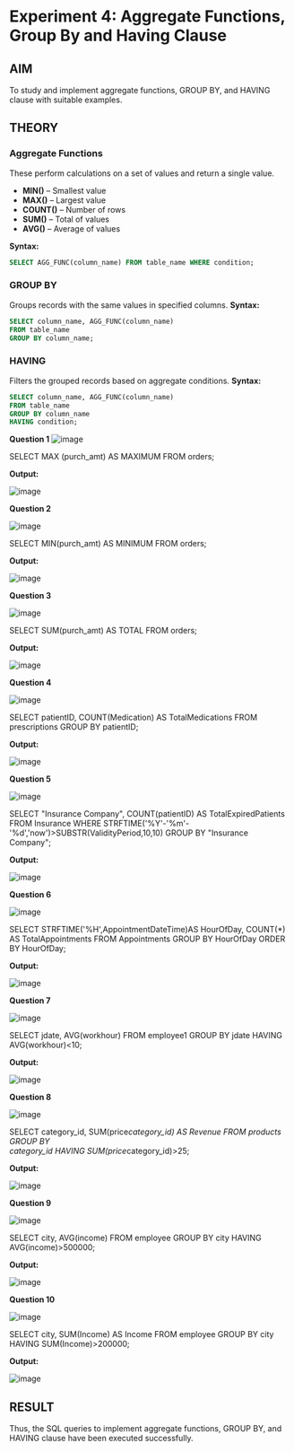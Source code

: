 # Experiment 4: Aggregate Functions, Group By and Having Clause

## AIM
To study and implement aggregate functions, GROUP BY, and HAVING clause with suitable examples.

## THEORY

### Aggregate Functions
These perform calculations on a set of values and return a single value.

- **MIN()** – Smallest value  
- **MAX()** – Largest value  
- **COUNT()** – Number of rows  
- **SUM()** – Total of values  
- **AVG()** – Average of values

**Syntax:**
```sql
SELECT AGG_FUNC(column_name) FROM table_name WHERE condition;
```
### GROUP BY
Groups records with the same values in specified columns.
**Syntax:**
```sql
SELECT column_name, AGG_FUNC(column_name)
FROM table_name
GROUP BY column_name;
```
### HAVING
Filters the grouped records based on aggregate conditions.
**Syntax:**
```sql
SELECT column_name, AGG_FUNC(column_name)
FROM table_name
GROUP BY column_name
HAVING condition;
```

**Question 1**
![image](https://github.com/user-attachments/assets/bab96939-8ecc-471a-967e-2b35af4b9e25)

SELECT MAX (purch_amt) AS MAXIMUM
FROM orders;

**Output:**

![image](https://github.com/user-attachments/assets/9c9f1f61-27be-4fda-a7a3-c4f990d71afc)


**Question 2**

![image](https://github.com/user-attachments/assets/d2005891-1a55-433e-844e-ab83db352508)

SELECT MIN(purch_amt) AS MINIMUM
FROM orders;

**Output:**

![image](https://github.com/user-attachments/assets/08751e68-d8ba-48da-abfd-d290f96e1ccf)

**Question 3**

![image](https://github.com/user-attachments/assets/2969f972-2ef6-42b8-b58f-abfe7dbb6d7a)

SELECT SUM(purch_amt) AS TOTAL
FROM orders;

**Output:**

![image](https://github.com/user-attachments/assets/c72e4dc6-727a-464d-a819-7347b21727f6)

**Question 4**

![image](https://github.com/user-attachments/assets/44bbdadb-455d-4bf0-a15e-7966c7869a2a)

SELECT patientID,
    COUNT(Medication) AS TotalMedications
FROM prescriptions
GROUP BY patientID;

**Output:**

![image](https://github.com/user-attachments/assets/f3d224d2-a0b3-48f9-b4da-18a2a527715c)

**Question 5**

![image](https://github.com/user-attachments/assets/50a80468-8a90-48cc-8650-1ee49aea58a5)


SELECT
    "Insurance Company",
    COUNT(patientID) AS TotalExpiredPatients
FROM
    Insurance
WHERE
    STRFTIME('%Y'-'%m'-'%d','now')>SUBSTR(ValidityPeriod,10,10)
GROUP BY
    "Insurance Company";

**Output:**

![image](https://github.com/user-attachments/assets/873ced95-633a-4383-b821-58aa37ec8b85)

**Question 6**

![image](https://github.com/user-attachments/assets/839c2bae-e59f-43c2-8c3a-fb6b82ca9df8)

SELECT
    STRFTIME('%H',AppointmentDateTime)AS HourOfDay,
    COUNT(*) AS TotalAppointments
FROM
    Appointments
GROUP BY
    HourOfDay
ORDER BY
    HourOfDay;

**Output:**

![image](https://github.com/user-attachments/assets/0d6e549d-e085-4b44-8546-422c2d30845e)

**Question 7**

![image](https://github.com/user-attachments/assets/642d5da5-24da-411c-9d66-3aa5084911de)

SELECT
    jdate,
    AVG(workhour) 
FROM
    employee1
GROUP BY
    jdate
HAVING
    AVG(workhour)<10;

**Output:**

![image](https://github.com/user-attachments/assets/ecbd47f7-fc2f-4b03-9071-ea07ff4ba3d9)


**Question 8**

![image](https://github.com/user-attachments/assets/b0780ceb-7d55-4ea7-b5c3-07c408af4c1e)

SELECT
    category_id,
    SUM(price*category_id) AS Revenue
FROM 
    products
GROUP BY  
    category_id
HAVING
    SUM(price*category_id)>25;
    
**Output:**

![image](https://github.com/user-attachments/assets/d06c12c2-a558-413b-bb0e-e25ef1e094e0)


**Question 9**

![image](https://github.com/user-attachments/assets/7b5f0ac5-5e59-446a-a693-ff28cc2c7547)

SELECT
    city,
    AVG(income) 
FROM
    employee
GROUP BY
    city
HAVING
    AVG(income)>500000;

**Output:**

![image](https://github.com/user-attachments/assets/fb4e7b4a-c8f7-48a7-97a1-0ef701eceb71)


**Question 10**

![image](https://github.com/user-attachments/assets/b6d30440-7337-42d8-9f30-51245a6f799f)

SELECT
    city,
    SUM(Income) AS Income
FROM
    employee
GROUP BY
    city
HAVING
    SUM(Income)>200000;
    
**Output:**

![image](https://github.com/user-attachments/assets/faa9c239-6c1f-4c7a-a433-42e8994d001c)



## RESULT
Thus, the SQL queries to implement aggregate functions, GROUP BY, and HAVING clause have been executed successfully.
